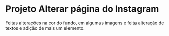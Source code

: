# Projeto Alterar página do Instagram
Feitas alterações na cor do fundo, em algumas imagens e feita alteração de textos e adição de mais um elemento.